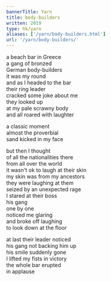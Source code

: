 ```yaml
---
bannerTitle: Yarn
title: body-builders 
written: 2019
type: hk/yarn
aliases: ['/yarn/body-builders.html']
url: '/yarn/body-builders/'
---
```



a beach bar in Greece  
a gang of bronzed  
German body-builders  
it was my round  
and as I headed to the bar  
their ring leader  
cracked some joke about me  
they looked up  
at my pale scrawny body  
and all roared with laughter

a classic moment  
almost the proverbial  
sand kicked in my face

but then I thought  
of all the nationalities there  
from all over the world  
it wasn't ok to laugh at their skin  
my skin was from my ancestors  
they were laughing at them  
seized by an unexpected rage  
I stared at their boss  
his gang  
one by one  
noticed me glaring  
and broke off laughing  
to look down at the floor  

at last their leader noticed  
his gang not backing him up  
his smile suddenly gone  
I lifted my fists in victory  
the whole bar erupted  
in applause


